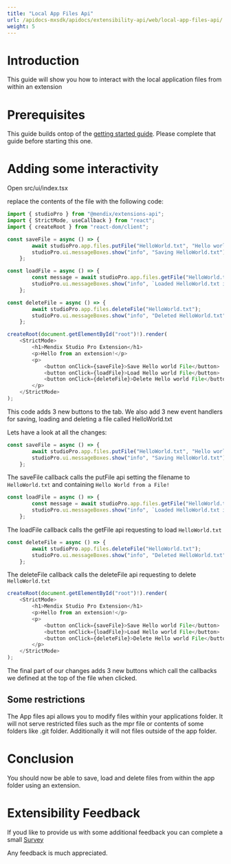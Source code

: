 ```yaml
---
title: "Local App Files Api"
url: /apidocs-mxsdk/apidocs/extensibility-api/web/local-app-files-api/
weight: 5
---
```


# Introduction

This guide will show you how to interact with the local application files from within an extension

# Prerequisites

This guide builds ontop of the [getting started guide](/apidocs-mxsdk/apidocs/extensibility-api/web/getting-started/). Please complete that guide before starting this one.

# Adding some interactivity

Open src/ui/index.tsx

replace the contents of the file with the following code:

```typescript
import { studioPro } from "@mendix/extensions-api";
import { StrictMode, useCallback } from "react";
import { createRoot } from "react-dom/client";

const saveFile = async () => {
        await studioPro.app.files.putFile("HelloWorld.txt", "Hello world from a file!");
        studioPro.ui.messageBoxes.show("info", "Saving HelloWorld.txt");
    };

const loadFile = async () => {
        const message = await studioPro.app.files.getFile("HelloWorld.txt");
        studioPro.ui.messageBoxes.show("info", `Loaded HelloWorld.txt it contained: ${message}`);
    };

const deleteFile = async () => { 
        await studioPro.app.files.deleteFile("HelloWorld.txt");
        studioPro.ui.messageBoxes.show("info", "Deleted HelloWorld.txt");
    };

createRoot(document.getElementById("root")!).render(
    <StrictMode>
        <h1>Mendix Studio Pro Extension</h1>
        <p>Hello from an extension!</p>
        <p>
            <button onClick={saveFile}>Save Hello world File</button>
            <button onClick={loadFile}>Load Hello world File</button>
            <button onClick={deleteFile}>Delete Hello world File</button>
        </p>
    </StrictMode>
);
```

This code adds 3 new buttons to the tab. We also add 3 new event handlers for saving, loading and deleting a file called HelloWorld.txt

Lets have a look at all the changes:

```typescript
const saveFile = async () => {
        await studioPro.app.files.putFile("HelloWorld.txt", "Hello world from a file!");
        studioPro.ui.messageBoxes.show("info", "Saving HelloWorld.txt");
    };
```
The saveFile callback calls the putFile api setting the filename to `HelloWorld.txt` and containing `Hello World from a File!`

```typescript
const loadFile = async () => {
        const message = await studioPro.app.files.getFile("HelloWorld.txt");
        studioPro.ui.messageBoxes.show("info", `Loaded HelloWorld.txt it contained: ${message}`);
    };
```
The loadFile callback calls the getFile api requesting to load `HelloWorld.txt`

```typescript
const deleteFile = async () => { 
        await studioPro.app.files.deleteFile("HelloWorld.txt");
        studioPro.ui.messageBoxes.show("info", "Deleted HelloWorld.txt");
    };
```
The deleteFile callback calls the deleteFile api requesting to delete `HelloWorld.txt`

```typescript
createRoot(document.getElementById("root")!).render(
    <StrictMode>
        <h1>Mendix Studio Pro Extension</h1>
        <p>Hello from an extension!</p>
        <p>
            <button onClick={saveFile}>Save Hello world File</button>
            <button onClick={loadFile}>Load Hello world File</button>
            <button onClick={deleteFile}>Delete Hello world File</button>
        </p>
    </StrictMode>
);
```
The final part of our changes adds 3 new buttons which call the callbacks we defined at the top of the file when clicked.

## Some restrictions

The App files api allows you to modify files within your applications folder. It will not serve restricted files such as the mpr file or contents of some folders like .git folder. Additionally it will not files outside of the app folder.

# Conclusion

You should now be able to save, load and delete files from within the app folder using an extension.

# Extensibility Feedback

 If youd like to provide us with some additional feedback you can complete a small [Survey](https://survey.alchemer.eu/s3/90801191/Extensibility-Feedback)

 Any feedback is much appreciated.
